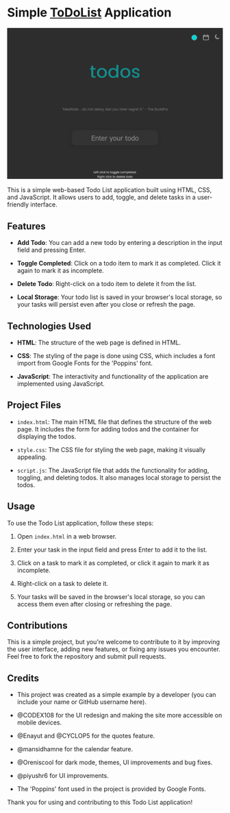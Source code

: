 # **Simple [ToDoList](https://techcsispit.github.io/ToDoList/) Application**
![](public/images/CurrentState.png)

This is a simple web-based Todo List application built using HTML, CSS, and JavaScript. It allows users to add, toggle, and delete tasks in a user-friendly interface.

## Features

- **Add Todo**: You can add a new todo by entering a description in the input field and pressing Enter.

- **Toggle Completed**: Click on a todo item to mark it as completed. Click it again to mark it as incomplete.

- **Delete Todo**: Right-click on a todo item to delete it from the list.

- **Local Storage**: Your todo list is saved in your browser's local storage, so your tasks will persist even after you close or refresh the page.

## Technologies Used

- **HTML**: The structure of the web page is defined in HTML.

- **CSS**: The styling of the page is done using CSS, which includes a font import from Google Fonts for the 'Poppins' font.

- **JavaScript**: The interactivity and functionality of the application are implemented using JavaScript.

## Project Files

- `index.html`: The main HTML file that defines the structure of the web page. It includes the form for adding todos and the container for displaying the todos.

- `style.css`: The CSS file for styling the web page, making it visually appealing.

- `script.js`: The JavaScript file that adds the functionality for adding, toggling, and deleting todos. It also manages local storage to persist the todos.

## Usage

To use the Todo List application, follow these steps:

1. Open `index.html` in a web browser.

2. Enter your task in the input field and press Enter to add it to the list.

3. Click on a task to mark it as completed, or click it again to mark it as incomplete.

4. Right-click on a task to delete it.

5. Your tasks will be saved in the browser's local storage, so you can access them even after closing or refreshing the page.

## Contributions

This is a simple project, but you're welcome to contribute to it by improving the user interface, adding new features, or fixing any issues you encounter. Feel free to fork the repository and submit pull requests.

## Credits

- This project was created as a simple example by a developer (you can include your name or GitHub username here).

- @CODEX108 for the UI redesign and making the site more accessible on mobile devices.

- @Enayut and @CYCLOP5 for the quotes feature.

- @mansidhamne for the calendar feature. 

- @Oreniscool for dark mode, themes, UI improvements and bug fixes.

- @piyushr6 for UI improvements.

- The 'Poppins' font used in the project is provided by Google Fonts.

Thank you for using and contributing to this Todo List application!

